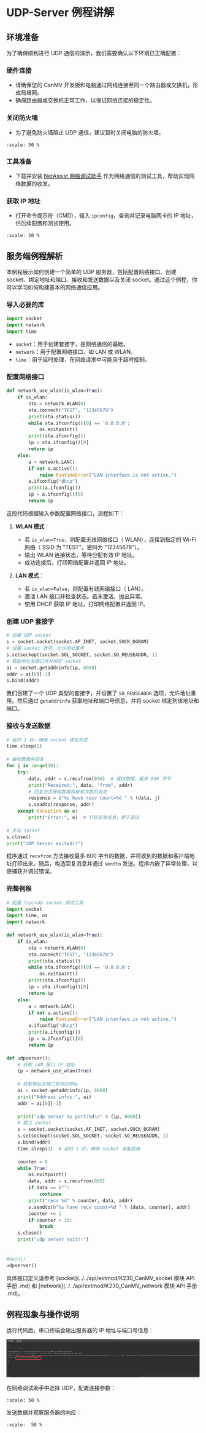 # UDP-Server 例程讲解

## 环境准备

为了确保顺利进行 UDP 通信的演示，我们需要确认以下环境已正确配置：

### 硬件连接

- 请确保您的 CanMV 开发板和电脑通过网线连接至同一个路由器或交换机，形成局域网。
- 确保路由器或交换机正常工作，以保证网络连接的稳定性。

### 关闭防火墙

- 为了避免防火墙阻止 UDP 通信，建议暂时关闭电脑的防火墙。

```{image} ../images/network/image-20240722145319713.png
:scale: 50 %
```

### 工具准备

- 下载并安装 [NetAssist 网络调试助手](https://www.bing.com/search?q=netassist+cmsoft) 作为网络通信的测试工具，帮助实现网络数据的收发。

### 获取 IP 地址

- 打开命令提示符（CMD），输入 `ipconfig`，查询并记录电脑网卡的 IP 地址，供后续配置和测试使用。

```{image} ../images/network/image-20240722145500693.png
:scale: 50 %
```

## 服务端例程解析

本例程展示如何创建一个简单的 UDP 服务器，包括配置网络接口、创建 socket、绑定地址和端口、接收和发送数据以及关闭 socket。通过这个例程，你可以学习如何构建基本的网络通信应用。

### 导入必要的库

```python
import socket  
import network  
import time
```

- `socket`：用于创建套接字，是网络通信的基础。
- `network`：用于配置网络接口，如 LAN 或 WLAN。
- `time`：用于延时处理，在网络请求中可能用于超时控制。

### 配置网络接口

```python
def network_use_wlan(is_wlan=True):
    if is_wlan:
        sta = network.WLAN(0)
        sta.connect("TEST", "12345678")
        print(sta.status())
        while sta.ifconfig()[0] == '0.0.0.0':
            os.exitpoint()
        print(sta.ifconfig())
        ip = sta.ifconfig()[0]
        return ip
    else:
        a = network.LAN()
        if not a.active():
            raise RuntimeError("LAN interface is not active.")
        a.ifconfig("dhcp")
        print(a.ifconfig())
        ip = a.ifconfig()[0]
        return ip
```

这段代码根据输入参数配置网络接口，流程如下：

1. **WLAN 模式**：  
   - 若 `is_wlan=True`，则配置无线网络接口（ WLAN），连接到指定的 Wi-Fi 网络（ SSID 为 "TEST"，密码为 "12345678"）。
   - 输出 WLAN 连接状态，等待分配有效 IP 地址。
   - 成功连接后，打印网络配置并返回 IP 地址。

1. **LAN 模式**：  
   - 若 `is_wlan=False`，则配置有线网络接口（ LAN）。
   - 激活 LAN 接口并检查状态。若未激活，抛出异常。
   - 使用 DHCP 获取 IP 地址，打印网络配置并返回 IP。

### 创建 UDP 套接字

```python
# 创建 UDP socket  
s = socket.socket(socket.AF_INET, socket.SOCK_DGRAM)  
# 设置 socket 选项，允许地址重用  
s.setsockopt(socket.SOL_SOCKET, socket.SO_REUSEADDR, 1)  
# 获取地址及端口号并绑定 socket  
ai = socket.getaddrinfo(ip, 8080)  
addr = ai[0][-1]  
s.bind(addr)
```

我们创建了一个 UDP 类型的套接字，并设置了 `SO_REUSEADDR` 选项，允许地址重用。然后通过 `getaddrinfo` 获取地址和端口号信息，并将 socket 绑定到该地址和端口。

### 接收与发送数据

```python
# 延时 1 秒，确保 socket 绑定完成  
time.sleep(1)  
  
# 接收数据并回复  
for j in range(10):  
    try:  
        data, addr = s.recvfrom(800)  # 接收数据，最多 800 字节  
        print("Received:", data, "from", addr)  
        # 回复包含接收数据和接收次数的消息  
        response = b"%s have recv count=%d " % (data, j)  
        s.sendto(response, addr)  
    except Exception as e:  
        print("Error:", e)  # 打印异常信息，便于调试  
  
# 关闭 socket  
s.close()  
print("UDP Server exited!!")
```

程序通过 `recvfrom` 方法接收最多 800 字节的数据，并将收到的数据和客户端地址打印出来。随后，构造回复消息并通过 `sendto` 发送。程序内嵌了异常处理，以便捕获并调试错误。

### 完整例程

```python
# 配置 tcp/udp socket 调试工具
import socket
import time, os
import network

def network_use_wlan(is_wlan=True):
    if is_wlan:
        sta = network.WLAN(0)
        sta.connect("TEST", "12345678")
        print(sta.status())
        while sta.ifconfig()[0] == '0.0.0.0':
            os.exitpoint()
        print(sta.ifconfig())
        ip = sta.ifconfig()[0]
        return ip
    else:
        a = network.LAN()
        if not a.active():
            raise RuntimeError("LAN interface is not active.")
        a.ifconfig("dhcp")
        print(a.ifconfig())
        ip = a.ifconfig()[0]
        return ip

def udpserver():
    # 获取 LAN 接口 IP 地址
    ip = network_use_wlan(True)
      
    # 获取地址及端口号对应地址
    ai = socket.getaddrinfo(ip, 8080)
    print("Address infos:", ai)
    addr = ai[0][-1]

    print("udp server %s port:%d\n" % (ip, 8080))
    # 建立 socket
    s = socket.socket(socket.AF_INET, socket.SOCK_DGRAM)
    s.setsockopt(socket.SOL_SOCKET, socket.SO_REUSEADDR, 1)
    s.bind(addr)
    time.sleep(1)  # 延时 1 秒，确保 socket 准备就绪
  
    counter = 0
    while True:
        os.exitpoint()
        data, addr = s.recvfrom(800)
        if data == b"":
            continue
        print("recv %d" % counter, data, addr)
        s.sendto(b"%s have recv count=%d " % (data, counter), addr)
        counter += 1
        if counter > 10:
            break
    s.close()
    print("udp server exit!!")


#main()
udpserver()
```

具体接口定义请参考 [socket](../../api/extmod/K230_CanMV_socket 模块 API 手册 .md) 和 [network](../../api/extmod/K230_CanMV_network 模块 API 手册 .md)。

## 例程现象与操作说明

运行代码后，串口终端会输出服务器的 IP 地址与端口号信息：

![image-20240722165929097](../images/network/image-20240722165929097.png)

在网络调试助手中选择 UDP，配置连接参数：

```{image} ../images/network/image-20240722170233348.png
:scale: 50 %
```

发送数据并观察服务器的响应：

```{image} ../images/network/image-20240722170412175.png
:scale:  50 %
```
